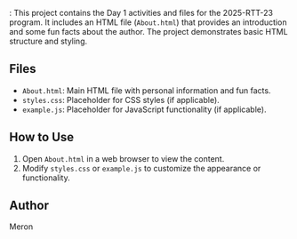 : This project contains the Day 1 activities and files for the 2025-RTT-23 program. It includes an HTML file (`About.html`) that provides an introduction and some fun facts about the author. The project demonstrates basic HTML structure and styling.

## Files
- `About.html`: Main HTML file with personal information and fun facts.
- `styles.css`: Placeholder for CSS styles (if applicable).
- `example.js`: Placeholder for JavaScript functionality (if applicable).

## How to Use
1. Open `About.html` in a web browser to view the content.
2. Modify `styles.css` or `example.js` to customize the appearance or functionality.

## Author
Meron
